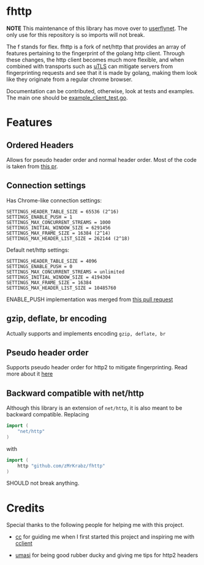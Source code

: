 # fhttp 

**NOTE**
This maintenance of this library has move over to [userflynet](https://github.com/useflyent/fhttp). The only use for this repository is so imports will not break.

The f stands for flex. fhttp is a fork of net/http that provides an array of features pertaining to the fingerprint of the golang http client. Through these changes, the http client becomes much more flexible, and when combined with transports such as [uTLS](https://github.com/refraction-networking/utls) can mitigate servers from fingerprinting requests and see that it is made by golang, making them look like they originate from a regular chrome browser.

Documentation can be contributed, otherwise, look at tests and examples. The main one should be [example_client_test.go](example_client_test.go).

# Features

## Ordered Headers
Allows for pseudo header order and normal header order. Most of the code is taken from [this pr](https://go-review.googlesource.com/c/go/+/105755/).

## Connection settings
Has Chrome-like connection settings:
```
SETTINGS_HEADER_TABLE_SIZE = 65536 (2^16)
SETTINGS_ENABLE_PUSH = 1
SETTINGS_MAX_CONCURRENT_STREAMS = 1000
SETTINGS_INITIAL_WINDOW_SIZE = 6291456
SETTINGS_MAX_FRAME_SIZE = 16384 (2^14)
SETTINGS_MAX_HEADER_LIST_SIZE = 262144 (2^18)
```

Default net/http settings:
```
SETTINGS_HEADER_TABLE_SIZE = 4096
SETTINGS_ENABLE_PUSH = 0
SETTINGS_MAX_CONCURRENT_STREAMS = unlimited
SETTINGS_INITIAL_WINDOW_SIZE = 4194304
SETTINGS_MAX_FRAME_SIZE = 16384
SETTINGS_MAX_HEADER_LIST_SIZE = 10485760
```

ENABLE_PUSH implementation was merged from [this pull request](https://go-review.googlesource.com/c/net/+/181497/)

## gzip, deflate, br encoding 
Actually supports and implements encoding `gzip, deflate, br`

## Pseudo header order
Supports pseudo header order for http2 to mitigate fingerprinting. Read more about it [here](https://www.akamai.com/uk/en/multimedia/documents/white-paper/passive-fingerprinting-of-http2-clients-white-paper.pdf)

## Backward compatible with net/http
Although this library is an extension of `net/http`, it is also meant to be backward compatible. Replacing

```go
import (
	"net/http"
)
```

with

```go
import (
	http "github.com/zMrKrabz/fhttp"
)
```

SHOULD not break anything. 

# Credits
Special thanks to the following people for helping me with this project.

* [cc](https://github.com/x04/) for guiding me when I first started this project and inspiring me with [cclient](https://github.com/x04/cclient)

* [umasi](https://github.com/umasii) for being good rubber ducky and giving me tips for http2 headers
